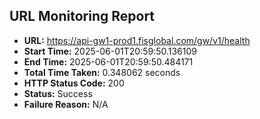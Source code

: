 ## URL Monitoring Report

- **URL:** https://api-gw1-prod1.fisglobal.com/gw/v1/health
- **Start Time:** 2025-06-01T20:59:50.136109
- **End Time:** 2025-06-01T20:59:50.484171
- **Total Time Taken:** 0.348062 seconds
- **HTTP Status Code:** 200
- **Status:** Success
- **Failure Reason:** N/A
